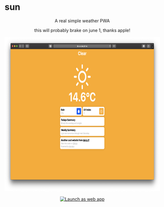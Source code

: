 <h1>sun</h1>
<p align="center">
A real simple weather PWA
</p>
<p align="center">
this will probably brake on june 1, thanks apple!
</p>
<p align="center">
<img alt="when it worked" src="/sun.png" height="500">
</p>
<p align="center">
<a href="https://sun.darcylf.me"><img alt="Launch as web app" src="https://cdn.darcylf.me/pwa.png" height="100"></a>
</p>
